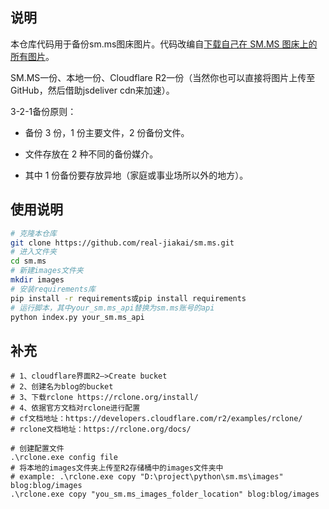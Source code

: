 ## 说明

本仓库代码用于备份sm.ms图床图片。代码改编自[下载自己在 SM.MS 图床上的所有图片](https://blog.baoshuo.ren/post/download-smms-image/)。

SM.MS一份、本地一份、Cloudflare R2一份（当然你也可以直接将图片上传至GitHub，然后借助jsdeliver cdn来加速）。

3-2-1备份原则：

+ 备份 3 份，1 份主要文件，2 份备份文件。

+ 文件存放在 2 种不同的备份媒介。

+ 其中 1 份备份要存放异地（家庭或事业场所以外的地方）。

## 使用说明

```bash
# 克隆本仓库
git clone https://github.com/real-jiakai/sm.ms.git
# 进入文件夹
cd sm.ms
# 新建images文件夹
mkdir images
# 安装requirements库
pip install -r requirements或pip install requirements
# 运行脚本，其中your_sm.ms_api替换为sm.ms账号的api
python index.py your_sm.ms_api
```

## 补充

```shell
# 1、cloudflare界面R2—>Create bucket
# 2、创建名为blog的bucket
# 3、下载rclone https://rclone.org/install/
# 4、依据官方文档对rclone进行配置
# cf文档地址：https://developers.cloudflare.com/r2/examples/rclone/
# rclone文档地址：https://rclone.org/docs/

# 创建配置文件
.\rclone.exe config file
# 将本地的images文件夹上传至R2存储桶中的images文件夹中
# example: .\rclone.exe copy "D:\project\python\sm.ms\images" blog:blog/images
.\rclone.exe copy "you_sm.ms_images_folder_location" blog:blog/images
```